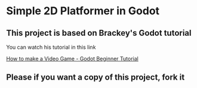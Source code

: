 # Simple 2D Platformer in Godot

## This project is based on Brackey's Godot tutorial
You can watch his tutorial in this link

[How to make a Video Game - Godot Beginner Tutorial](https://youtu.be/LOhfqjmasi0?si=6q1A7uQMFcZ2wFYH)

## Please if you want a copy of this project, fork it
